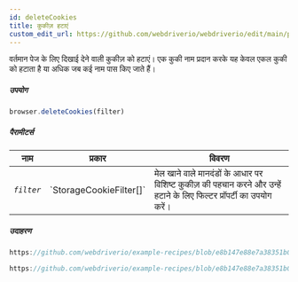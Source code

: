 ```yaml
---
id: deleteCookies
title: कुकीज़ हटाएं
custom_edit_url: https://github.com/webdriverio/webdriverio/edit/main/packages/webdriverio/src/commands/browser/deleteCookies.ts
---
```


वर्तमान पेज के लिए दिखाई देने वाली कुकीज़ को हटाएं। एक कुकी नाम प्रदान करके
यह केवल एकल कुकी को हटाता है या अधिक जब कई नाम पास किए जाते हैं।

##### उपयोग

```js
browser.deleteCookies(filter)
```

##### पैरामीटर्स

<table>
  <thead>
    <tr>
      <th>नाम</th><th>प्रकार</th><th>विवरण</th>
    </tr>
  </thead>
  <tbody>
    <tr>
      <td><code><var>filter</var></code></td>
      <td>`StorageCookieFilter[]`</td>
      <td>मेल खाने वाले मानदंडों के आधार पर विशिष्ट कुकीज़ की पहचान करने और उन्हें हटाने के लिए फिल्टर प्रॉपर्टी का उपयोग करें।</td>
    </tr>
  </tbody>
</table>

##### उदाहरण

```js reference title="example.js" useHTTPS
https://github.com/webdriverio/example-recipes/blob/e8b147e88e7a38351b0918b4f7efbd9ae292201d/deleteCookies/example.js#L9-L29
```

```js reference title="example.js" useHTTPS
https://github.com/webdriverio/example-recipes/blob/e8b147e88e7a38351b0918b4f7efbd9ae292201d/deleteCookies/example.js#L31-L35
```